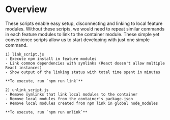 # Overview

These scripts enable easy setup, disconnecting and linking to local feature modules. Without these scripts, we would need to repeat similar commands in each feature modules to link to the container module.
These simple yet convenience scripts allow us to start developing with just one simple command.  

    1) link_script.js 
    - Execute npm install in feature modules
    - Link common dependencies with symlinks (React doesn't allow multiple React instances)
    - Show output of the linking status with total time spent in minutes
    
    **To execute, run `npm run link`**

    2) unlink_script.js
    - Remove symlinks that link local modules to the container
    - Remove local modules from the container's package.json
    - Remove local modules created from npm link in global node_modules
    
    **To execute, run `npm run unlink`**
